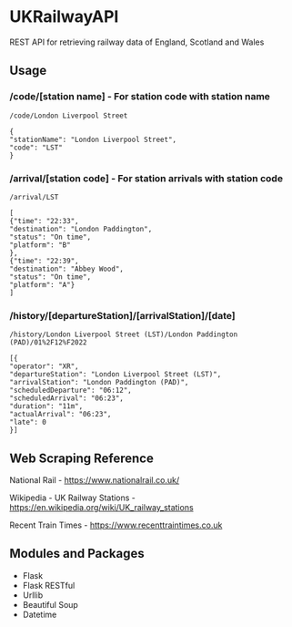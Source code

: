 # UKRailwayAPI
REST API for retrieving railway data of England, Scotland and Wales

## Usage
### /code/[station name] - For station code with station name
```
/code/London Liverpool Street

{
"stationName": "London Liverpool Street", 
"code": "LST"
}
```
### /arrival/[station code] - For station arrivals with station code
```
/arrival/LST

[
{"time": "22:33", 
"destination": "London Paddington", 
"status": "On time", 
"platform": "B"
}, 
{"time": "22:39", 
"destination": "Abbey Wood", 
"status": "On time", 
"platform": "A"}
]

```
### /history/[departureStation]/[arrivalStation]/[date]
```
/history/London Liverpool Street (LST)/London Paddington (PAD)/01%2F12%F2022

[{
"operator": "XR",
"departureStation": "London Liverpool Street (LST)",
"arrivalStation": "London Paddington (PAD)",
"scheduledDeparture": "06:12",
"scheduledArrival": "06:23",
"duration": "11m",
"actualArrival": "06:23",
"late": 0
}]
```

## Web Scraping Reference
National Rail - https://www.nationalrail.co.uk/

Wikipedia - UK Railway Stations - https://en.wikipedia.org/wiki/UK_railway_stations

Recent Train Times - https://www.recenttraintimes.co.uk

## Modules and Packages
- Flask
- Flask RESTful
- Urllib
- Beautiful Soup
- Datetime

